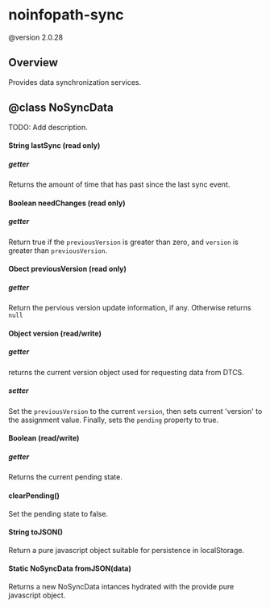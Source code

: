 # noinfopath-sync
@version 2.0.28

## Overview
Provides data synchronization services.

## @class NoSyncData

TODO: Add description.

#### String lastSync (read only)

##### getter
Returns the amount of time that has past since the last sync event.

#### Boolean needChanges (read only)

##### getter
Return true if the `previousVersion` is greater than zero, and `version`
is greater than `previousVersion`.

#### Obect previousVersion (read only)

##### getter
Return the pervious version update information, if any.
Otherwise returns `null`

#### Object version (read/write)

##### getter
returns the current version object used for requesting data from DTCS.

##### setter
Set the `previousVersion` to the current `version`, then sets
current 'version' to the assignment value.  Finally, sets the
`pending` property to true.


#### Boolean (read/write)

##### getter
Returns the current pending state.


#### clearPending()

Set the pending state to false.

#### String toJSON()

Return a pure javascript object suitable for persistence in localStorage.

#### Static NoSyncData fromJSON(data)

Returns a new NoSyncData intances hydrated with the provide pure javascript object.

